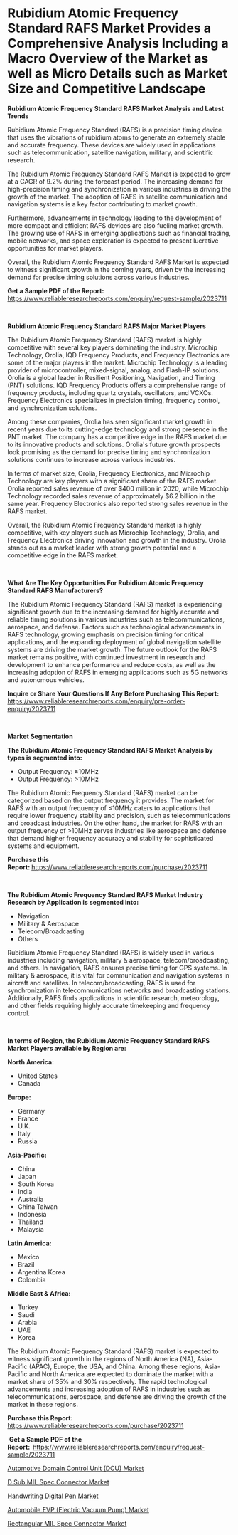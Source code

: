 <p><h1>Rubidium Atomic Frequency Standard RAFS Market Provides a Comprehensive Analysis Including a Macro Overview of the Market as well as Micro Details such as Market Size and Competitive Landscape</h1></p><p><strong>Rubidium Atomic Frequency Standard RAFS Market Analysis and Latest Trends</strong></p>
<p><p>Rubidium Atomic Frequency Standard (RAFS) is a precision timing device that uses the vibrations of rubidium atoms to generate an extremely stable and accurate frequency. These devices are widely used in applications such as telecommunication, satellite navigation, military, and scientific research.</p><p>The Rubidium Atomic Frequency Standard RAFS Market is expected to grow at a CAGR of 9.2% during the forecast period. The increasing demand for high-precision timing and synchronization in various industries is driving the growth of the market. The adoption of RAFS in satellite communication and navigation systems is a key factor contributing to market growth.</p><p>Furthermore, advancements in technology leading to the development of more compact and efficient RAFS devices are also fueling market growth. The growing use of RAFS in emerging applications such as financial trading, mobile networks, and space exploration is expected to present lucrative opportunities for market players.</p><p>Overall, the Rubidium Atomic Frequency Standard RAFS Market is expected to witness significant growth in the coming years, driven by the increasing demand for precise timing solutions across various industries.</p></p>
<p><strong>Get a Sample PDF of the Report:&nbsp;</strong> <a href="https://www.reliableresearchreports.com/enquiry/request-sample/2023711">https://www.reliableresearchreports.com/enquiry/request-sample/2023711</a></p>
<p>&nbsp;</p>
<p><strong>Rubidium Atomic Frequency Standard RAFS Major Market Players</strong></p>
<p><p>The Rubidium Atomic Frequency Standard (RAFS) market is highly competitive with several key players dominating the industry. Microchip Technology, Orolia, IQD Frequency Products, and Frequency Electronics are some of the major players in the market. Microchip Technology is a leading provider of microcontroller, mixed-signal, analog, and Flash-IP solutions. Orolia is a global leader in Resilient Positioning, Navigation, and Timing (PNT) solutions. IQD Frequency Products offers a comprehensive range of frequency products, including quartz crystals, oscillators, and VCXOs. Frequency Electronics specializes in precision timing, frequency control, and synchronization solutions.</p><p>Among these companies, Orolia has seen significant market growth in recent years due to its cutting-edge technology and strong presence in the PNT market. The company has a competitive edge in the RAFS market due to its innovative products and solutions. Orolia's future growth prospects look promising as the demand for precise timing and synchronization solutions continues to increase across various industries.</p><p>In terms of market size, Orolia, Frequency Electronics, and Microchip Technology are key players with a significant share of the RAFS market. Orolia reported sales revenue of over $400 million in 2020, while Microchip Technology recorded sales revenue of approximately $6.2 billion in the same year. Frequency Electronics also reported strong sales revenue in the RAFS market.</p><p>Overall, the Rubidium Atomic Frequency Standard market is highly competitive, with key players such as Microchip Technology, Orolia, and Frequency Electronics driving innovation and growth in the industry. Orolia stands out as a market leader with strong growth potential and a competitive edge in the RAFS market.</p></p>
<p>&nbsp;</p>
<p><strong>What Are The Key Opportunities For Rubidium Atomic Frequency Standard RAFS Manufacturers?</strong></p>
<p><p>The Rubidium Atomic Frequency Standard (RAFS) market is experiencing significant growth due to the increasing demand for highly accurate and reliable timing solutions in various industries such as telecommunications, aerospace, and defense. Factors such as technological advancements in RAFS technology, growing emphasis on precision timing for critical applications, and the expanding deployment of global navigation satellite systems are driving the market growth. The future outlook for the RAFS market remains positive, with continued investment in research and development to enhance performance and reduce costs, as well as the increasing adoption of RAFS in emerging applications such as 5G networks and autonomous vehicles.</p></p>
<p><strong>Inquire or Share Your Questions If Any Before Purchasing This Report:</strong> <a href="https://www.reliableresearchreports.com/enquiry/pre-order-enquiry/2023711">https://www.reliableresearchreports.com/enquiry/pre-order-enquiry/2023711</a></p>
<p>&nbsp;</p>
<p><strong>Market Segmentation</strong></p>
<p><strong>The Rubidium Atomic Frequency Standard RAFS Market Analysis by types is segmented into:</strong></p>
<p><ul><li>Output Frequency: ≤10MHz</li><li>Output Frequency: >10MHz</li></ul></p>
<p><p>The Rubidium Atomic Frequency Standard (RAFS) market can be categorized based on the output frequency it provides. The market for RAFS with an output frequency of ≤10MHz caters to applications that require lower frequency stability and precision, such as telecommunications and broadcast industries. On the other hand, the market for RAFS with an output frequency of >10MHz serves industries like aerospace and defense that demand higher frequency accuracy and stability for sophisticated systems and equipment.</p></p>
<p><strong>Purchase this Report:&nbsp;</strong><a href="https://www.reliableresearchreports.com/purchase/2023711">https://www.reliableresearchreports.com/purchase/2023711</a></p>
<p>&nbsp;</p>
<p><strong>The Rubidium Atomic Frequency Standard RAFS Market Industry Research by Application is segmented into:</strong></p>
<p><ul><li>Navigation</li><li>Military & Aerospace</li><li>Telecom/Broadcasting</li><li>Others</li></ul></p>
<p><p>Rubidium Atomic Frequency Standard (RAFS) is widely used in various industries including navigation, military & aerospace, telecom/broadcasting, and others. In navigation, RAFS ensures precise timing for GPS systems. In military & aerospace, it is vital for communication and navigation systems in aircraft and satellites. In telecom/broadcasting, RAFS is used for synchronization in telecommunications networks and broadcasting stations. Additionally, RAFS finds applications in scientific research, meteorology, and other fields requiring highly accurate timekeeping and frequency control.</p></p>
<p>&nbsp;</p>
<p><strong>In terms of Region, the Rubidium Atomic Frequency Standard RAFS Market Players available by Region are:</strong></p>
<p>
    <p> <strong> North America: </strong>
        <ul>
            <li>United States</li>
            <li>Canada</li>
        </ul>
        </p> 
    <p> <strong> Europe: </strong>
        <ul>
            <li>Germany</li>
            <li>France</li>
            <li>U.K.</li>
            <li>Italy</li>
            <li>Russia</li>
        </ul>
        </p> 
    <p> <strong> Asia-Pacific: </strong>
        <ul>
            <li>China</li>
            <li>Japan</li>
            <li>South Korea</li>
            <li>India</li>
            <li>Australia</li>
            <li>China Taiwan</li>
            <li>Indonesia</li>
            <li>Thailand</li>
            <li>Malaysia</li>
        </ul>
        </p> 
    <p> <strong> Latin America: </strong>
        <ul>
            <li>Mexico</li>
            <li>Brazil</li>
            <li>Argentina Korea</li>
            <li>Colombia</li>
        </ul>
        </p> 
    <p> <strong> Middle East & Africa: </strong>
        <ul>
            <li>Turkey</li>
            <li>Saudi</li>
            <li>Arabia</li>
            <li>UAE</li>
            <li>Korea</li>
        </ul>
    </p>
    </p>
<p><p>The Rubidium Atomic Frequency Standard (RAFS) market is expected to witness significant growth in the regions of North America (NA), Asia-Pacific (APAC), Europe, the USA, and China. Among these regions, Asia-Pacific and North America are expected to dominate the market with a market share of 35% and 30% respectively. The rapid technological advancements and increasing adoption of RAFS in industries such as telecommunications, aerospace, and defense are driving the growth of the market in these regions.</p></p>
<p><strong>Purchase this Report: </strong><a href="https://www.reliableresearchreports.com/purchase/2023711">https://www.reliableresearchreports.com/purchase/2023711</a></p>
<p>&nbsp;<strong>Get a Sample PDF of the Report:&nbsp;&nbsp;</strong><a href="https://www.reliableresearchreports.com/enquiry/request-sample/2023711">https://www.reliableresearchreports.com/enquiry/request-sample/2023711</a></p>
<p><strong></strong></p>
<p><p><a href="https://view.publitas.com/reportprime-1/automotive-domain-control-unit-dcu-market-size-and-examines-its-market-scope-with-a-primary-focus-on-growth-opportunities-and-forecasted-trends-spanning-from-2024-to-2031/">Automotive Domain Control Unit (DCU) Market</a></p><p><a href="https://github.com/yemakinde/Market-Research-Report-List-1/blob/main/d-sub-mil-spec-connector-market.md">D Sub MIL Spec Connector Market</a></p><p><a href="https://boundless-drawbridge-702.notion.site/Handwriting-Digital-Pen-Market-Centers-on-Aspects-such-as-Market-Growth-Market-Share-Market-Opport-47d05e7e42cb4ce59bc7c697a65dd3e9">Handwriting Digital Pen Market</a></p><p><a href="https://view.publitas.com/reportprime-1/automobile-evp-electric-vacuum-pump-market-size-share-trends-analysis-report-by-material-by-type-by-end-user-by-region-and-segment-forecasts-2024-2031/">Automobile EVP (Electric Vacuum Pump) Market</a></p><p><a href="https://github.com/Alonsoolds3wq1d81czn8rbol/Market-Research-Report-List-1/blob/main/rectangular-mil-spec-connector-market.md">Rectangular MIL Spec Connector Market</a></p></p>